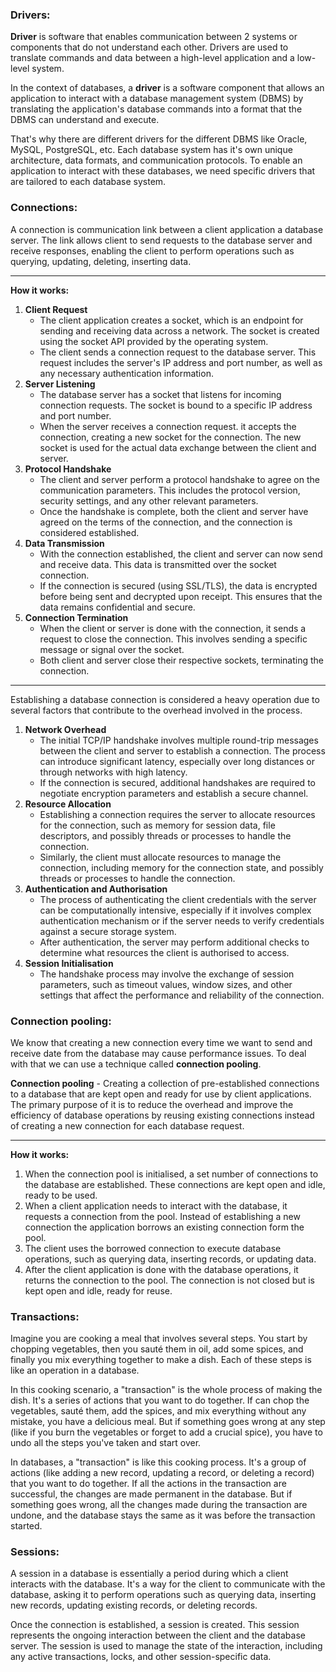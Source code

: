 ### Drivers:

**Driver** is software that enables communication between 2 systems or components that do not understand each other. Drivers are used to translate commands and data between a high-level application and a low-level system. 

In the context of databases, a **driver** is a software component that allows an application to interact with a database management system (DBMS) by translating the application's database commands into a format that the DBMS can understand and execute.

That's why there are different drivers for the different DBMS like Oracle, MySQL, PostgreSQL, etc. Each database system has it's own unique architecture, data formats, and communication protocols. To enable an application to interact with these databases, we need specific drivers that are tailored to each database system.

### Connections:

A connection is communication link between a client application a database server. The link allows client to send requests to the database server and receive responses, enabling the client to perform operations such as querying, updating, deleting, inserting data.

***
**How it works:**
1. **Client Request**
	- The client application creates a socket, which is an endpoint for sending and receiving data across a network. The socket is created using the socket API provided by the operating system.
	- The client sends a connection request to the database server. This request includes the server's IP address and port number, as well as any necessary authentication information.
2.  **Server Listening**
	- The database server has a socket that listens for incoming connection requests. The socket is bound to a specific IP address and port number.
	- When the server receives a connection request. it accepts the connection, creating a new socket for the connection. The new socket is used for the actual data exchange between the client and server.
3. **Protocol Handshake**
	- The client and server perform a protocol handshake to agree on the communication parameters. This includes the protocol version, security settings, and any other relevant parameters.
	- Once the handshake is complete, both the client and server have agreed on the terms of the connection, and the connection is considered established.
4. **Data Transmission**
	- With the connection established, the client and server can now send and receive data. This data is transmitted over the socket connection. 
	- If the connection is secured (using SSL/TLS), the data is encrypted before being sent and decrypted upon receipt. This ensures that the data remains confidential and secure.
5. **Connection Termination**
	- When the client or server is done with the connection, it sends a request to close the connection. This involves sending a specific message or signal over the socket.
	- Both client and server close their respective sockets, terminating the connection.

***
Establishing a database connection is considered a heavy operation due to several factors that contribute to the overhead involved in the process.

1. **Network Overhead**
	- The initial TCP/IP handshake involves multiple round-trip messages between the client and server to establish a connection. The process can introduce significant latency, especially over long distances or through networks with high latency.
	- If the connection is secured, additional handshakes are required to negotiate encryption parameters and establish a secure channel.
2. **Resource Allocation**
	- Establishing a connection requires the server to allocate resources for the connection, such as memory for session data, file descriptors, and possibly threads or processes to handle the connection.
	- Similarly, the client must allocate resources to manage the connection, including memory for the connection state, and possibly threads or processes to handle the connection.
3. **Authentication and Authorisation**
	- The process of authenticating the client credentials with the server can be computationally intensive, especially if it involves complex authentication mechanism or if the server needs to verify credentials against a secure storage system.
	- After authentication, the server may perform additional checks to determine what resources the client is authorised to access.
4. **Session Initialisation**
	- The handshake process may involve the exchange of session parameters, such as timeout values, window sizes, and other settings that affect the performance and reliability of the connection.

### Connection pooling:

We know that creating a new connection every time we want to send and receive date from the database may cause performance issues. To deal with that we can use a technique called **connection pooling**.

**Connection pooling** - Creating a collection of pre-established connections to a database that are kept open and ready for use by client applications. The primary purpose of it is to reduce the overhead and improve the efficiency of database operations by reusing existing connections instead of creating a new connection for each database request.

***
**How it works:**
1. When the connection pool is initialised, a set number of connections to the database are established. These connections are kept open and idle, ready to be used.
2. When a client application needs to interact with the database, it requests a connection from the pool. Instead of establishing a new connection the application borrows an existing connection form the pool.
3. The client uses the borrowed connection to execute database operations, such as querying data, inserting records, or updating data.
4. After the client application is done with the database operations, it returns the connection to the pool. The connection is not closed but is kept open and idle, ready for reuse.


### Transactions:

Imagine you are cooking a meal that involves several steps. You start by chopping vegetables, then you sauté them in oil, add some spices, and finally you mix everything together to make a dish. Each of these steps is like an operation in a database.

In this cooking scenario, a "transaction" is the whole process of making the dish. It's a series of actions that you want to do together. If can chop the vegetables, sauté them, add the spices, and mix everything without any mistake, you have a delicious meal. But if something goes wrong at any step (like if you burn the vegetables or forget to add a crucial spice), you have to undo all the steps you've taken and start over.

In databases, a "transaction" is like this cooking process. It's a group of actions (like adding a new record, updating a record, or deleting a record) that you want to do together. If all the actions in the transaction are successful, the changes are made permanent in the database. But if something goes wrong, all the changes made during the transaction are undone, and the database stays the same as it was before the transaction started.
### Sessions:

A session in a database is essentially a period during which a client interacts with the database. It's a way for the client to communicate with the database, asking it to perform operations such as querying data, inserting new records, updating existing records, or deleting records.

Once the connection is established, a session is created. This session represents the ongoing interaction between the client and the database server. The session is used to manage the state of the interaction, including any active transactions, locks, and other session-specific data.


